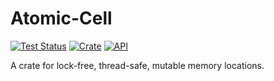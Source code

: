 # Atomic-Cell

[![Test Status](https://github.com/Daniel-Aaron-Bloom/atomic-cell/workflows/Tests/badge.svg?event=push)](https://github.com/Daniel-Aaron-Bloom/atomic-cell/actions)
[![Crate](https://img.shields.io/crates/v/atomic-cell.svg)](https://crates.io/crates/atomic-cell)
[![API](https://docs.rs/atomic_cell/badge.svg)](https://docs.rs/atomic_cell)

A crate for lock-free, thread-safe, mutable memory locations.
